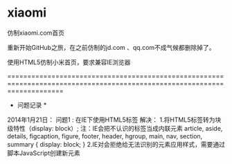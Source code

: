 xiaomi
======

仿制xiaomi.com首页


重新开始GitHub之旅，在之前仿制的jd.com 、qq.com不成气候都删除掉了。

使用HTML5仿制小米首页，要求兼容IE浏览器

==========================================================================================================================

* 问题记录 *

2014年1月21日：
问题1 :  在IE下使用HTML5标签
解决：
1.将HTML5标签转为块级特性（display: block）; 注：IE会把不认识的标签当成内联元素
article, aside, details, figcaption, figure,
footer, header, hgroup, main, nav, section, summary {
    display: block;
}
2.IE对会拒绝给无法识别的元素应用样式，需要通过脚本JavaScript创建新元素           
<script>document.createElement("header");                                        
更快捷：http://html5shim.googlecode.com/svn/trunk/html5.js                       



问题2：margin: 0 auto无法居中问题；
解决：
父元素css - text-align: center;
子元素css - margin: 0 auto; width: 1190px;



问题3：IE下display: inline-block无效
解决：
1. ul li { display: inline-block; *display: inline; zoom: 1; }  //添加*display: inline IE6生效 ，zoom: 1 IE7生效
2. ul li { display: inline-block; } ul li { *display: inline } //分开写只需一条IE6 7生效
